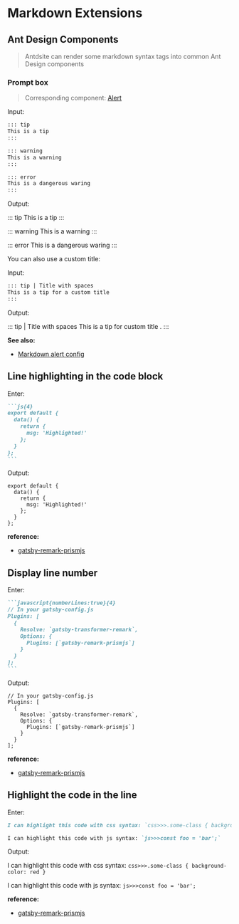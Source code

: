 # Markdown Extensions

## Ant Design Components

> Antdsite can render some markdown syntax tags into common Ant Design components

### Prompt box

> Corresponding component: [Alert](https://ant.design/components/alert/)

Input:

```markdown
::: tip
This is a tip
:::

::: warning
This is a warning
:::

::: error
This is a dangerous waring
:::
```

Output:

::: tip
This is a tip
:::

::: warning
This is a warning
:::

::: error
This is a dangerous waring
:::

You can also use a custom title:

Input:

```markdown
::: tip | Title with spaces
This is a tip for a custom title
:::
```

Output:

::: tip | Title with spaces
This is a tip for custom title .
:::

**See also:**

- [Markdown alert config](../config/#alert)

## Line highlighting in the code block

Enter:

````markdown
```js{4}
export default {
  data() {
    return {
      msg: 'Highlighted!'
    };
  }
};
```
````

Output:

```js{4}
export default {
  data() {
    return {
      msg: 'Highlighted!'
    };
  }
};
```

**reference:**

- [gatsby-remark-prismjs](https://www.npmjs.com/package/gatsby-remark-prismjs#line-highlighting)

## Display line number

Enter:

````markdown
```javascript{numberLines:true}{4}
// In your gatsby-config.js
Plugins: [
  {
    Resolve: `gatsby-transformer-remark`,
    Options: {
      Plugins: [`gatsby-remark-prismjs`]
    }
  }
];
```
````

Output:

```javascript{numberLines:true}{4}
// In your gatsby-config.js
Plugins: [
  {
    Resolve: `gatsby-transformer-remark`,
    Options: {
      Plugins: [`gatsby-remark-prismjs`]
    }
  }
];
```

**reference:**

- [gatsby-remark-prismjs](https://www.npmjs.com/package/gatsby-remark-prismjs#optional-add-line-numbering)

## Highlight the code in the line

Enter:

```markdown
I can highlight this code with css syntax: `css>>>.some-class { background-color: red }`

I can highlight this code with js syntax: `js>>>const foo = 'bar';`
```

Output:

I can highlight this code with css syntax: `css>>>.some-class { background-color: red }`

I can highlight this code with js syntax: `js>>>const foo = 'bar';`

**reference:**

- [gatsby-remark-prismjs](https://www.npmjs.com/package/gatsby-remark-prismjs#inline-code-blocks)
